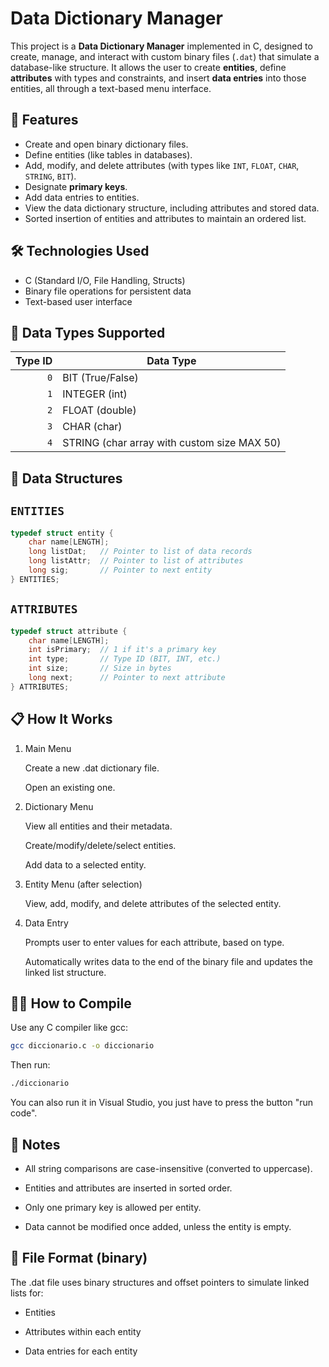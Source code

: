 # Data Dictionary Manager

This project is a **Data Dictionary Manager** implemented in C, designed to create, manage, and interact with custom binary files (`.dat`) that simulate a database-like structure. It allows the user to create **entities**, define **attributes** with types and constraints, and insert **data entries** into those entities, all through a text-based menu interface.

## 📁 Features

- Create and open binary dictionary files.
- Define entities (like tables in databases).
- Add, modify, and delete attributes (with types like `INT`, `FLOAT`, `CHAR`, `STRING`, `BIT`).
- Designate **primary keys**.
- Add data entries to entities.
- View the data dictionary structure, including attributes and stored data.
- Sorted insertion of entities and attributes to maintain an ordered list.

## 🛠️ Technologies Used

- C (Standard I/O, File Handling, Structs)
- Binary file operations for persistent data
- Text-based user interface

## 📌 Data Types Supported

| Type ID | Data Type |
|--------:|-----------|
|   `0`   | BIT (True/False) |
|   `1`   | INTEGER (int) |
|   `2`   | FLOAT (double) |
|   `3`   | CHAR (char) |
|   `4`   | STRING (char array with custom size MAX 50) |

## 🧱 Data Structures

## `ENTITIES`

```c
typedef struct entity {
    char name[LENGTH];
    long listDat;   // Pointer to list of data records
    long listAttr;  // Pointer to list of attributes
    long sig;       // Pointer to next entity
} ENTITIES;
```

## `ATTRIBUTES`

```c
typedef struct attribute {
    char name[LENGTH];
    int isPrimary;  // 1 if it's a primary key
    int type;       // Type ID (BIT, INT, etc.)
    int size;       // Size in bytes
    long next;      // Pointer to next attribute
} ATTRIBUTES;
```

## 📋 How It Works
1. Main Menu

    Create a new .dat dictionary file.

    Open an existing one.

2. Dictionary Menu

    View all entities and their metadata.

    Create/modify/delete/select entities.

    Add data to a selected entity.

3. Entity Menu (after selection)

    View, add, modify, and delete attributes of the selected entity.

4. Data Entry

    Prompts user to enter values for each attribute, based on type.

    Automatically writes data to the end of the binary file and updates the linked list structure.

## 🧑‍💻 How to Compile
Use any C compiler like gcc:
```bash
gcc diccionario.c -o diccionario
```
Then run:
```bash
./diccionario
```
You can also run it in Visual Studio, you just have to press the button "run code".

## 📎 Notes
- All string comparisons are case-insensitive (converted to uppercase).

- Entities and attributes are inserted in sorted order.

- Only one primary key is allowed per entity.

- Data cannot be modified once added, unless the entity is empty.

## 📄 File Format (binary)
The .dat file uses binary structures and offset pointers to simulate linked lists for:

- Entities

- Attributes within each entity

- Data entries for each entity